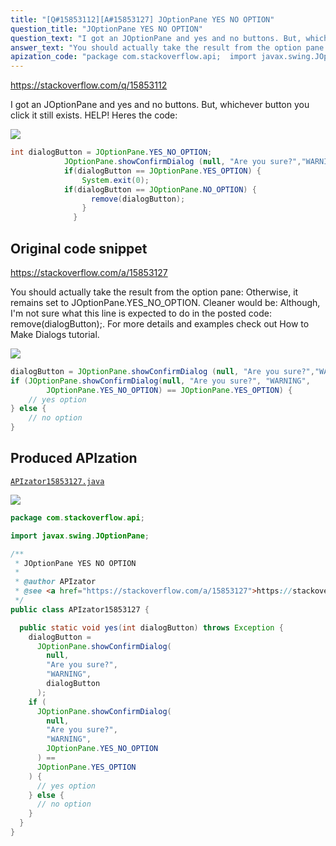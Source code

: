 ```yaml
---
title: "[Q#15853112][A#15853127] JOptionPane YES NO OPTION"
question_title: "JOptionPane YES NO OPTION"
question_text: "I got an JOptionPane and yes and no buttons. But, whichever button  you click it still exists. HELP! Heres the code:"
answer_text: "You should actually take the result from the option pane: Otherwise, it remains set to JOptionPane.YES_NO_OPTION. Cleaner would be: Although, I'm not sure what this line is expected to do in the posted code: remove(dialogButton);. For more details and examples check out How to Make Dialogs tutorial."
apization_code: "package com.stackoverflow.api;  import javax.swing.JOptionPane;  /**  * JOptionPane YES NO OPTION  *  * @author APIzator  * @see <a href=\"https://stackoverflow.com/a/15853127\">https://stackoverflow.com/a/15853127</a>  */ public class APIzator15853127 {    public static void yes(int dialogButton) throws Exception {     dialogButton =       JOptionPane.showConfirmDialog(         null,         \"Are you sure?\",         \"WARNING\",         dialogButton       );     if (       JOptionPane.showConfirmDialog(         null,         \"Are you sure?\",         \"WARNING\",         JOptionPane.YES_NO_OPTION       ) ==       JOptionPane.YES_OPTION     ) {       // yes option     } else {       // no option     }   } }"
---
```


https://stackoverflow.com/q/15853112

I got an JOptionPane and yes and no buttons. But, whichever button  you click it still exists. HELP! Heres the code:


<div class="code-logo"><img src="/stackoverflow.png" /></div>

```java
int dialogButton = JOptionPane.YES_NO_OPTION;
            JOptionPane.showConfirmDialog (null, "Are you sure?","WARNING", dialogButton);
            if(dialogButton == JOptionPane.YES_OPTION) {
                System.exit(0);
            if(dialogButton == JOptionPane.NO_OPTION) {
                  remove(dialogButton);
                }
              }
```


## Original code snippet

https://stackoverflow.com/a/15853127

You should actually take the result from the option pane:
Otherwise, it remains set to JOptionPane.YES_NO_OPTION.
Cleaner would be:
Although, I&#x27;m not sure what this line is expected to do in the posted code: remove(dialogButton);.
For more details and examples check out How to Make Dialogs tutorial.

<div class="code-logo"><img src="/stackoverflow.png" /></div>

```java
dialogButton = JOptionPane.showConfirmDialog (null, "Are you sure?","WARNING", dialogButton);
if (JOptionPane.showConfirmDialog(null, "Are you sure?", "WARNING",
        JOptionPane.YES_NO_OPTION) == JOptionPane.YES_OPTION) {
    // yes option
} else {
    // no option
}
```

## Produced APIzation

[`APIzator15853127.java`](https://github.com/pasqualesalza/apization-temp/raw/main/data/search/APIzator15853127.java)

<div class="code-logo"><img src="/apizator.png" /></div>

```java
package com.stackoverflow.api;

import javax.swing.JOptionPane;

/**
 * JOptionPane YES NO OPTION
 *
 * @author APIzator
 * @see <a href="https://stackoverflow.com/a/15853127">https://stackoverflow.com/a/15853127</a>
 */
public class APIzator15853127 {

  public static void yes(int dialogButton) throws Exception {
    dialogButton =
      JOptionPane.showConfirmDialog(
        null,
        "Are you sure?",
        "WARNING",
        dialogButton
      );
    if (
      JOptionPane.showConfirmDialog(
        null,
        "Are you sure?",
        "WARNING",
        JOptionPane.YES_NO_OPTION
      ) ==
      JOptionPane.YES_OPTION
    ) {
      // yes option
    } else {
      // no option
    }
  }
}

```